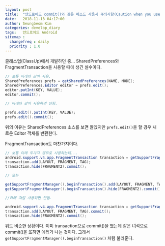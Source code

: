 ```yaml
---
layout: post
title:  "안드로이드 commit()와 같은 메소드 사용시 주의사항(Caution when you use mehtod like commit())."
date:   2018-11-13 04:17:00
author: Seungbeom Kim
categories: develop_diary
tags:	안드로이드 Android
sitemap :
  changefreq : daily
  priority : 1.0
---
```


클래스업(ClassUp)에서 개발하던 중... SharedPreferences와 FragmentTransaction을 사용할 때에 생긴 실수이다.

```java
// 보통 아래와 같이 사용.
SharedPreferences prefs = getSharedPreferences(NAME, MODE);
SharedPreferences.Editor editor = prefs.edit();
editor.putInt(KEY, VALUE);
editor.commit();

// 아래와 같이 사용하면 안됨.

prefs.edit().putInt(KEY, VALUE);
prefs.edit().commit();
```

위의 이유는 SharedPreferences 소스를 보면 알겠지만 `prefs.edit()`을 할 경우 새로운 Editor 객체를 반환한다.

FragmentTransaction도 마찬가지이다.
```java
// 보통 아래 두가지 경우로 사용하는데...
android.support.v4.app.FragmentTransaction transaction = getSupportFragmentManager().beginTransaction();
transaction.add(LAYOUT, FRAGMENT, TAG);
transaction.hide(FRAGMENT2).commit();

// 또는

getSupportFragmentManager().beginTransaction().add(LAYOUT, FRAGMENT, TAG).commit();
getSupportFragmentManager().beginTransaction().hide(FRAGMENT2).commit();

//아래 처럼 사용하면 안됨.

android.support.v4.app.FragmentTransaction transaction = getSupportFragmentManager().beginTransaction();
transaction.add(LAYOUT, FRAGMENT, TAG).commit();
transaction.hide(FRAGMENT2).commit();
```

위도 비슷한 상황이다. 이미 transaction으로 commit()을 했는데 같은 녀석으로 commit()을 또하면 에러가 나는 것이다. 그래서 `getSupportFragmentManager().beginTransaction()` 처럼 불러준다.

